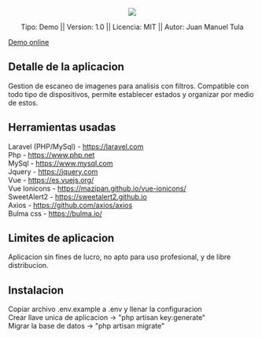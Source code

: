 <p align="center"><img src="http://scanmanager.cnsxv3.online/pictures.png" ></p>

<p align="center">
    <a>Tipo: Demo || Version: 1.0 || Licencia: MIT || Autor: Juan Manuel Tula</a>
</p>

<a href="http://scanmanager.cnsxv3.online/" TARGET="_blank">Demo online</a>

## Detalle de la aplicacion

Gestion de escaneo de imagenes para analisis con filtros.
Compatible con todo tipo de dispositivos, permite establecer estados y organizar por medio de estos.

## Herramientas usadas

Laravel (PHP/MySql) - https://laravel.com <br>
Php - https://www.php.net <br>
MySql - https://www.mysql.com <br>
Jquery - https://jquery.com <br>
Vue - https://es.vuejs.org/ <br>
Vue Ionicons - https://mazipan.github.io/vue-ionicons/ <br>
SweetAlert2 - https://sweetalert2.github.io <br>
Axios - https://github.com/axios/axios <br>
Bulma css - https://bulma.io/ <br>

## Limites de aplicacion

Aplicacion sin fines de lucro, no apto para uso profesional, y de libre distribucion.

## Instalacion

Copiar archivo .env.example a .env y llenar la configuracion <br>
Crear llave unica de aplicacion -> "php artisan key:generate" <br>
Migrar la base de datos -> "php artisan migrate" <br>
